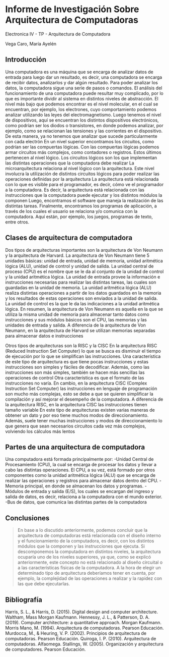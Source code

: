 # Informe de Investigación Sobre Arquitectura de Computadoras

Electronica IV - TP - Arquitectura de Computadora

Vega Caro, María Ayelén

## Introducción

Una computadora es una máquina que se encarga de analizar datos de entrada para luego dar un resultado, es decir, una computadora se encarga de recibir datos, analizarlos y dar algún resultado. Para poder analizar los datos, la computadora sigue una serie de pasos o comandos.
El análisis del funcionamiento de una computadora puede resultar muy complicado, por lo que es importante dividir al sistema en distintos niveles de abstracción. 
El nivel más bajo que podemos encontrar es el nivel molecular, en el cual se encuentran, por ejemplo, los electrones, cuyo comportamiento podemos analizar utilizando las leyes del electromagnetismo.
Luego tenemos el nivel de dispositivos, aquí se encuentran los distintos dispositivos electrónicos, como podrían ser los diodos o transistores, en donde podemos analizar, por ejemplo, como se relacionan las tensiones y las corrientes en el dispositivo. De esta manera, ya no tenemos que analizar que sucede particularmente con cada electrón
En un nivel superior encontramos los circuitos, como podrían ser las compuertas lógicas. Con las compuertas lógicas podemos armar circuitos más complejos, como contadores o registros. Estos últimos pertenecen al nivel lógico. Los circuitos lógicos son los que implementan las distintas operaciones que la computadora debe realizar 
La microarquitectura relaciona al nivel lógico con la arquitectura. Este nivel involucra la utilización de distintos circuitos lógicos para poder realizar las operaciones definidas por la arquitectura
La arquitectura está relacionada con lo que es visible para el programador, es decir, cómo ve el programador a la computadora. Es decir, la arquitectura está relacionada con las instrucciones que la computadora puede ejecutar y los distintos módulos la componen
Luego, encontramos el software que maneja la realización de las distintas tareas. Finalmente, encontramos los programas de aplicación, a través de los cuales el usuario se relaciona y/o comunica con la computadora. Aquí están, por ejemplo, los juegos, programas de texto, entre otros.

## Clases de arquitectura de computadora

Dos tipos de arquitecturas importantes son la arquitectura de Von Neumann y la arquitectura de Harvard.
La arquitectura de Von Neumann tiene 5 unidades básicas: unidad de entrada, unidad de memoria, unidad aritmética lógica (ALU), unidad de control y unidad de salida. La unidad central de proceso (CPU) es el nombre que se le da al conjunto de la unidad de control y la unidad aritmética lógica. 
La unidad de entrada provee la información e instrucciones necesarias para realizar las distintas tareas, las cuales son guardadas en la unidad de memoria. La unidad aritmética lógica (ALU) realiza distintas operaciones a partir de los datos guardados en la memoria y los resultados de estas operaciones son enviados a la unidad de salida. La unidad de control es la que le da las indicaciones a la unidad aritmética lógica.
En resumen, la arquitectura de Von Neumann es aquella en la que se utiliza la misma unidad de memoria para almacenar tanto datos como instrucciones y sus módulos básicos son el CPU, las memorias y las unidades de entrada y salida.
A diferencia de la arquitectura de Von Neumann, en la arquitectura de Harvard se utilizan memorias separadas para almacenar datos e instrucciones

Otros tipos de arquitecturas son la RISC y la CISC
En la arquitectura RISC (Reduced Instruction Set Computer) lo que se busca es disminuir el tiempo de ejecución por lo que se simplifican las instrucciones. 
Una característica de este tipo de arquitectura es que tiene pocas instrucciones y estas instrucciones son simples y fáciles de decodificar. Además, como las instrucciones son más simples, también se hacen más sencillas las operaciones de control
Otra característica es que el formato de las instrucciones no varía. 
En cambio, en la arquitectura CISC (Complex Instruction Set Computer) las instrucciones en lenguaje de programación son mucho más complejas, esto se debe a que se quieren simplificar la compilación y así mejorar el desempeño de la computadora. 
A diferencia de la arquitectura RISC, en la arquitectura CISC las instrucciones tienen tamaño variable
En este tipo de arquitecturas existen varias maneras de obtener un dato y por eso tiene muchos modos de direccionamiento. Además, suele tener muchas instrucciones y modos de direccionamiento lo que genera que sean necesarios circuitos cada vez más complejos, volviendo los cálculos más lentos

## Partes de una arquitectura de computadora

Una computadora está formada principalmente por:
-Unidad Central de Procesamiento (CPU), la cual se encarga de procesar los datos y llevar a cabo las distintas operaciones. El CPU, a su vez, está formado por otros componentes como la unidad aritmética lógica (ALU) que se encarga de realizar las operaciones y registros para almacenar datos dentro del CPU.
-Memoria principal, en donde se almacenan los datos y programas.
-Módulos de entrada y salida (E/S), los cuales se encargan del ingreso y salida de datos, es decir, relaciona a la computadora con el mundo exterior.
-Bus de datos, que comunica las distintas partes de la computadora

## Conclusiones

> En base a lo discutido anteriormente, podemos concluir que la arquitectura de computadoras está relacionada con el diseño interno y el funcionamiento de la computadora, es decir, con los distintos módulos que la componen y las instrucciones que ejecuta. Si descomponemos la computadora en distintos niveles, la arquitectura ocuparía uno de los niveles superiores, ya que, como se explicó anteriormente, este concepto no está relacionado al diseño circuital o a las características físicas de la computadora.
A la hora de elegir un determinado tipo de arquitectura deberíamos tener en cuenta, por ejemplo, la complejidad de las operaciones a realizar y la rapidez con las que debe ejecutarlas. 



## Bibliografía

Harris, S. L., & Harris, D. (2015). Digital design and computer architecture. Waltham, Mass Morgan Kaufmann.
Hennessy, J. L., & Patterson, D. A. (2019). Computer architecture: a quantitative approach. Morgan Kaufmann.
Morris Mano, M. (1994). Arquitectura de computadoras. Pearson Educación.
Murdocca, M., & Heuring, V. P. (2002). Principios de arquitectura de computadoras. Pearson Educación.
Quiroga, I. P. (2010). Arquitectura de computadoras. Alfaomega.
Stallings, W. (2005). Organización y arquitectura de computadores. Pearson Educación.

